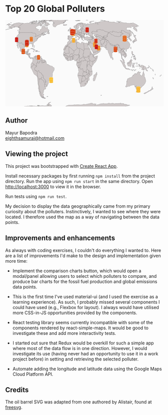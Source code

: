 # Top 20 Global Polluters

![Alt text](./screenshot.jpg?raw=true "Screenshot")

## Author

Mayur Bapodra\
[eighthsamurai@hotmail.com](mailto:eighthsamurai@hotmail.com)

## Viewing the project

This project was bootstrapped with [Create React App](https://github.com/facebook/create-react-app). 

Install necessary packages by first running `npm install` from the project directory. Run the app using `npm run start` in the same directory. Open [http://localhost:3000](http://localhost:3000) to view it in the browser.

Run tests using `npm run test`.

My decision to display the data geographically came from my primary curiosity about the polluters. Instinctively, I wanted to see where they were located. I therefore used the map as a way of navigating between the data points.

## Improvements and enhancements

As always with coding exercises, I couldn't do everything I wanted to. Here are a list of improvements I'd make to the design and implementation given more time:

- Implement the comparison charts button, which would open a modal/panel allowing users to select which polluters to compare, and produce bar charts for the fossil fuel production and global emissions data points.

- This is the first time I've used material-ui (and I used the exercise as a learning experience). As such, I probably missed several components I could have used (e.g., Flexbox for layout). I always would have utilised more CSS-in-JS opportunities provided by the components.

- React testing library seems currently incompatible with some of the components rendered by react-simple-maps. It would be good to investigate these and add more interactivity tests. 

- I started out sure that Redux would be overkill for such a simple app where most of the data flow is in one direction. However, I would investigate its use (having never had an opportunity to use it in a work project before) in setting and retrieving the selected polluter.

- Automate adding the longitude and latitude data using the Google Maps Cloud Platform API.

## Credits

The oil barrel SVG was adapted from one authored by Alistair, found at  [freesvg](https://freesvg.org/oil-barrel).